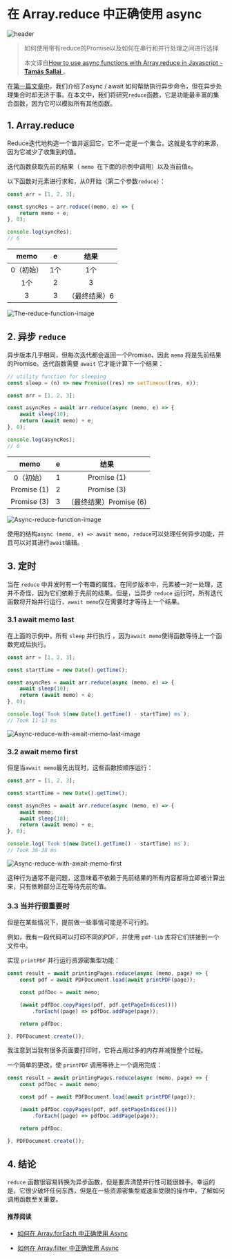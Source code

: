 # 在 Array.reduce 中正确使用 async

![header](https://luckrain7.github.io/Knowledge-Sharing/resource/2020/0415/header.png)

> 如何使用带有reduce的Promise以及如何在串行和并行处理之间进行选择 
>
> 本文译自[How to use async functions with Array.reduce in Javascript -  **Tamás Sallai** ](https://advancedweb.hu/how-to-use-async-functions-with-array-reduce-in-javascript/)。 

 在[第一篇文章中](https://advancedweb.hu/asynchronous-array-functions-in-javascript/)，我们介绍了async / await 如何帮助执行异步命令，但在异步处理集合时却无济于事。在本文中，我们将研究`reduce`函数，它是功能最丰富的集合函数，因为它可以模拟所有其他函数。

## 1.  Array.reduce

Reduce迭代地构造一个值并返回它，它不一定是一个集合。这就是名字的来源，因为它减少了收集到的值。

迭代函数获取先前的结果（ `memo `在下面的示例中调用）以及当前值`e`。

以下函数对元素进行求和，从0开始（第二个参数`reduce`）：

```javascript
const arr = [1, 2, 3];

const syncRes = arr.reduce((memo, e) => {
	return memo + e;
}, 0);

console.log(syncRes);
// 6
```

|   memo    |  e   |     结果      |
| :-------: | :--: | :-----------: |
| 0（初始） | 1个  |      1个      |
|    1个    |  2   |       3       |
|     3     |  3   | （最终结果）6 |

 

![The-reduce-function-image](https://luckrain7.github.io/Knowledge-Sharing/resource/2020/0415/The-reduce-function-image.png)

## 2.  异步 `reduce`

异步版本几乎相同，但每次迭代都会返回一个Promise，因此 `memo` 将是先前结果的Promise。迭代函数需要 `await` 它才能计算下一个结果：

```javascript
// utility function for sleeping
const sleep = (n) => new Promise((res) => setTimeout(res, n));

const arr = [1, 2, 3];

const asyncRes = await arr.reduce(async (memo, e) => {
	await sleep(10);
	return (await memo) + e;
}, 0);

console.log(asyncRes);
// 6
```

|    memo     |  e   |          结果           |
| :---------: | :--: | :---------------------: |
|  0（初始）  |  1   |       Promise (1)       |
| Promise (1) |  2   |       Promise (3)       |
| Promise (3) |  3   | （最终结果）Promise (6) |

 

![Async-reduce-function-image](https://luckrain7.github.io/Knowledge-Sharing/resource/2020/0415/Async-reduce-function-image.png)



使用的结构`async (memo, e) => await memo`，`reduce`可以处理任何异步功能，并且可以对其进行`await`编辑。



## 3.  定时

当在 `reduce` 中并发时有一个有趣的属性。在同步版本中，元素被一对一处理，这并不奇怪，因为它们依赖于先前的结果。但是，当异步 `reduce` 运行时，所有迭代函数将开始并行运行，`await memo`仅在需要时才等待上一个结果。

### 3.1  await memo last

在上面的示例中，所有 `sleep` 并行执行 ，因为`await memo`使得函数等待上一个函数完成后执行。

```javascript
const arr = [1, 2, 3];

const startTime = new Date().getTime();

const asyncRes = await arr.reduce(async (memo, e) => {
	await sleep(10);
	return (await memo) + e;
}, 0);

console.log(`Took ${new Date().getTime() - startTime} ms`);
// Took 11-13 ms
```

![Async-reduce-with-await-memo-last-image](https://luckrain7.github.io/Knowledge-Sharing/resource/2020/0415/Async-reduce-with-await-memo-last-image.png)


### 3.2  await memo first

但是当`await memo`最先出现时，这些函数按顺序运行：

```javascript
const arr = [1, 2, 3];

const startTime = new Date().getTime();

const asyncRes = await arr.reduce(async (memo, e) => {
	await memo;
	await sleep(10);
	return (await memo) + e;
}, 0);

console.log(`Took ${new Date().getTime() - startTime} ms`);
// Took 36-38 ms
```

![Async-reduce-with-await-memo-first](https://luckrain7.github.io/Knowledge-Sharing/resource/2020/0415/Async-reduce-with-await-memo-first.png)


这种行为通常不是问题，这意味着不依赖于先前结果的所有内容都将立即被计算出来，只有依赖部分正在等待先前的值。

### 3.3  当并行很重要时

但是在某些情况下，提前做一些事情可能是不可行的。

例如，我有一段代码可以打印不同的PDF，并使用 `pdf-lib` 库将它们拼接到一个文件中。

实现 `printPDF` 并行运行资源密集型功能：

```javascript
const result = await printingPages.reduce(async (memo, page) => {
	const pdf = await PDFDocument.load(await printPDF(page));

	const pdfDoc = await memo;

	(await pdfDoc.copyPages(pdf, pdf.getPageIndices()))
		.forEach((page) => pdfDoc.addPage(page));

	return pdfDoc;

}, PDFDocument.create());
```

我注意到当我有很多页面要打印时，它将占用过多的内存并减慢整个过程。

一个简单的更改，使 `printPDF` 调用等待上一个调用完成：

```javascript
const result = await printingPages.reduce(async (memo, page) => {
	const pdfDoc = await memo;

	const pdf = await PDFDocument.load(await printPDF(page));

	(await pdfDoc.copyPages(pdf, pdf.getPageIndices()))
		.forEach((page) => pdfDoc.addPage(page));

	return pdfDoc;

}, PDFDocument.create());
```



## 4.  结论

`reduce` 函数很容易转换为异步函数，但是要弄清楚并行性可能很棘手。幸运的是，它很少破坏任何东西，但是在一些资源密集型或速率受限的操作中，了解如何调用函数至关重要。



#### 推荐阅读

- [如何在 Array.forEach 中正确使用 Async](https://mp.weixin.qq.com/s/39J2KO8h_cBKg3MWB63L7w)

- [如何在 Array.filter 中正确使用 Async](https://mp.weixin.qq.com/s/OtFsaLb2a26D0Uz4aFaoAw)

